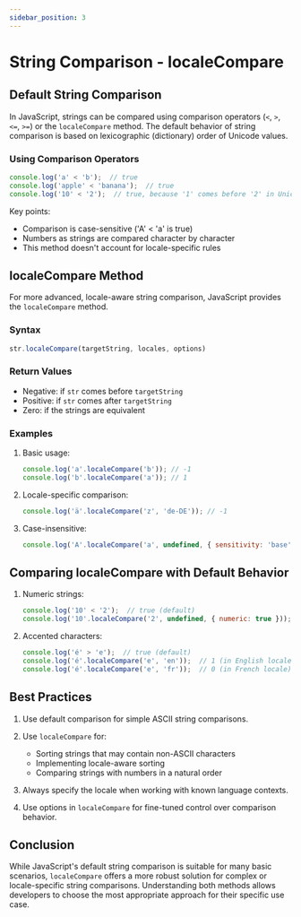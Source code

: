 ```yaml
---
sidebar_position: 3
---
```


# String Comparison - localeCompare

## Default String Comparison

In JavaScript, strings can be compared using comparison operators (`<`, `>`, `<=`, `>=`) or the `localeCompare` method. The default behavior of string comparison is based on lexicographic (dictionary) order of Unicode values.

### Using Comparison Operators

```javascript
console.log('a' < 'b');  // true
console.log('apple' < 'banana');  // true
console.log('10' < '2');  // true, because '1' comes before '2' in Unicode
```

Key points:
- Comparison is case-sensitive ('A' < 'a' is true)
- Numbers as strings are compared character by character
- This method doesn't account for locale-specific rules

## localeCompare Method

For more advanced, locale-aware string comparison, JavaScript provides the `localeCompare` method.

### Syntax

```javascript
str.localeCompare(targetString, locales, options)
```

### Return Values

- Negative: if `str` comes before `targetString`
- Positive: if `str` comes after `targetString`
- Zero: if the strings are equivalent

### Examples

1. Basic usage:
   ```javascript
   console.log('a'.localeCompare('b')); // -1
   console.log('b'.localeCompare('a')); // 1
   ```

2. Locale-specific comparison:
   ```javascript
   console.log('ä'.localeCompare('z', 'de-DE')); // -1
   ```

3. Case-insensitive:
   ```javascript
   console.log('A'.localeCompare('a', undefined, { sensitivity: 'base' })); // 0
   ```

## Comparing localeCompare with Default Behavior

1. Numeric strings:
   ```javascript
   console.log('10' < '2');  // true (default)
   console.log('10'.localeCompare('2', undefined, { numeric: true }));  // -1
   ```

2. Accented characters:
   ```javascript
   console.log('é' > 'e');  // true (default)
   console.log('é'.localeCompare('e', 'en'));  // 1 (in English locale)
   console.log('é'.localeCompare('e', 'fr'));  // 0 (in French locale)
   ```

## Best Practices

1. Use default comparison for simple ASCII string comparisons.
2. Use `localeCompare` for:
    - Sorting strings that may contain non-ASCII characters
    - Implementing locale-aware sorting
    - Comparing strings with numbers in a natural order

3. Always specify the locale when working with known language contexts.
4. Use options in `localeCompare` for fine-tuned control over comparison behavior.

## Conclusion

While JavaScript's default string comparison is suitable for many basic scenarios, `localeCompare` offers a more robust solution for complex or locale-specific string comparisons. Understanding both methods allows developers to choose the most appropriate approach for their specific use case.
